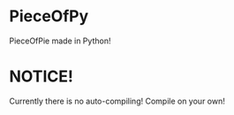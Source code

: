 # PieceOfPy
 PieceOfPie made in Python!
# NOTICE!
 Currently there is no auto-compiling!
 Compile on your own!